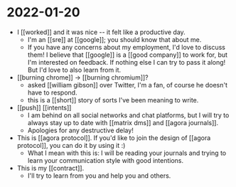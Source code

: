 # 2022-01-20

- I [[worked]] and it was nice -- it felt like a productive day.
  - I'm an [[sre]] at [[google]]; you should know that about me.
  - If you have any concerns about my employment, I'd love to discuss them! I believe that [[google]] is a [[good company]] to work for, but I'm interested on feedback. If nothing else I can try to pass it along! But I'd love to also learn from it.
- [[burning chrome]] -> [[burning chromium]]?
  - asked [[william gibson]] over Twitter, I'm a fan, of course he doesn't have to respond.
  - this is a [[short]] story of sorts I've been meaning to write.
- [[push]] [[intents]] 
  - I am behind on all social networks and chat platforms, but I will try to always stay up to date with [[matrix dms]] and [[agora journals]].
  - Apologies for any destructive delay!
- This is [[agora protocol]]. If you'd like to join the design of [[agora protocol]], you can do it by using it :)
  - What I mean with this is: I will be reading your journals and trying to learn your communication style with good intentions.
- This is my [[contract]].
  - I'll try to learn from you and help you and others.